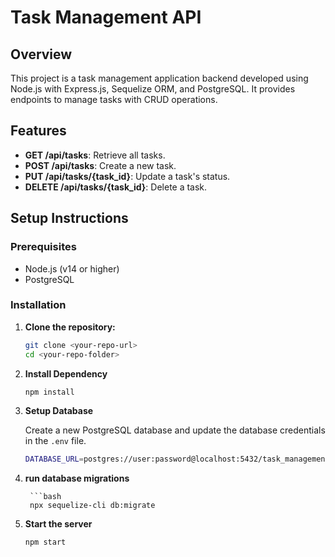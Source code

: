 # Task Management API

## Overview

This project is a task management application backend developed using Node.js with Express.js, Sequelize ORM, and PostgreSQL. It provides endpoints to manage tasks with CRUD operations.

## Features

- **GET /api/tasks**: Retrieve all tasks.
- **POST /api/tasks**: Create a new task.
- **PUT /api/tasks/{task_id}**: Update a task's status.
- **DELETE /api/tasks/{task_id}**: Delete a task.

## Setup Instructions

### Prerequisites

- Node.js (v14 or higher)
- PostgreSQL

### Installation

1. **Clone the repository:**

   ```bash
   git clone <your-repo-url>
   cd <your-repo-folder>

2. **Install Dependency**

   ```bash
   npm install


3. **Setup Database**

    Create a new PostgreSQL database and update the database credentials in the `.env` file.
    
    ```bash
    DATABASE_URL=postgres://user:password@localhost:5432/task_management

4. **run database migrations**
    
        ```bash
        npx sequelize-cli db:migrate


5. **Start the server**

   ```bash
   npm start